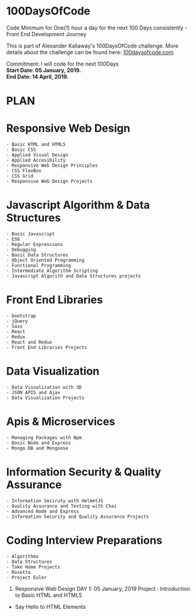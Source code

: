# 100DaysOfCode
Code Minimum for One(1) hour a day for the next 100 Days consistently - Front End Development Journey

This is part of Alexander Kallaway's 100DaysOfCode challenge. More details about the challenge can be found here: <a href="100DaysOfCode.com">100daysofcode.com</a>.

Commitment: I will code for the next 100Days <br>
<strong>Start Date: 05 January, 2019.</strong><br>
<strong>End Date: 14 April, 2019.</strong>

# PLAN

  # Responsive Web Design
    - Basic HTML and HTML5
    - Basic CSS
    - Applied Visual Design
    - Applied Accesibility
    - Responsive Web Design Principles
    - CSS FlexBox
    - CSS Grid
    - Responsive Web Design Projects


  # Javascript Algorithm & Data Structures
    - Basic Javascript
    - ES6
    - Regular Expressions
    - Debugging
    - Basic Data Structures
    - Object Oriented Programming
    - Functional Programming
    - Intermediate Algorithm Scripting
    - Javascript Algorith and Data Structures projects


  # Front End Libraries
    - bootstrap
    - jQuery
    - Sass
    - React
    - Redux
    - React and Redux
    - Front End Libraries Projects


  # Data Visualization
    - Data Visualization with 3D
    - JSON APIS and Ajax
    - Data Visualization Projects


  # Apis & Microservices
    - Managing Packages with Npm
    - Basic Node and Express
    - Mongo DB and Mongoose


  # Information Security & Quality Assurance
    - Information Seciruty with HelmetJS
    - Quality Assurance and Testing with Chai
    - Advanced Node and Express
    - Information Security and Quality Assurance Projects


  # Coding Interview Preparations
    - Algorithms
    - Data Structures
    - Take Home Projects
    - Rosetta
    - Project Euler
  
  1. Responsive Web Design
   DAY 1: 05 January, 2019
   Project : Introduction to Basic HTML and HTML5
   <ul>
       <li>Say Hello to HTML Elements</li>
   </ul>